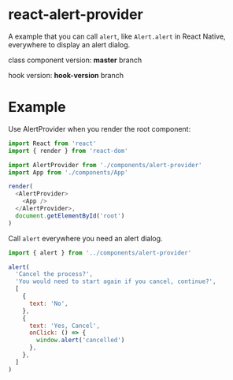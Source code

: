 # react-alert-provider

A example that you can call `alert`, like `Alert.alert` in React Native, everywhere to display an alert dialog.

class component version: **master** branch

hook version: **hook-version** branch

# Example

Use AlertProvider when you render the root component:
```js
import React from 'react'
import { render } from 'react-dom'

import AlertProvider from './components/alert-provider'
import App from './components/App'

render(
  <AlertProvider>
    <App />
  </AlertProvider>,
  document.getElementById('root')
)
```

Call `alert` everywhere you need an alert dialog.
```js
import { alert } from '../components/alert-provider'
```

```js
alert(
  'Cancel the process?',
  'You would need to start again if you cancel, continue?',
  [
    {
      text: 'No',
    },
    {
      text: 'Yes, Cancel',
      onClick: () => {
        window.alert('cancelled')
      },
    },
  ]
)
```
